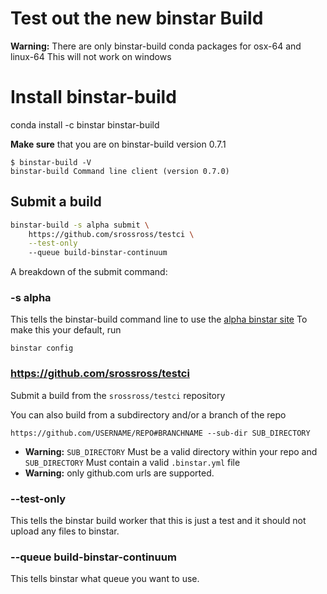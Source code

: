 Test out the new binstar Build 
================================

**Warning:** There are only binstar-build conda packages for osx-64 and linux-64
This will not work on windows
  
# Install binstar-build

conda install -c binstar binstar-build

**Make sure** that you are on binstar-build version 0.7.1
 
    $ binstar-build -V
    binstar-build Command line client (version 0.7.0)
    
## Submit a build

```sh
binstar-build -s alpha submit \
    https://github.com/srossross/testci \
    --test-only 
    --queue build-binstar-continuum 
```

A breakdown of the submit command:
 
### -s alpha

This tells the binstar-build command line to use the [alpha binstar site](http://alpha.binstar.org) 
To make this your default, run 

    binstar config 

### https://github.com/srossross/testci

Submit a build from the `srossross/testci` repository 

You can also build from a subdirectory and/or a branch of the repo 

    https://github.com/USERNAME/REPO#BRANCHNAME --sub-dir SUB_DIRECTORY
    
    
 *  **Warning:** `SUB_DIRECTORY` Must be a valid directory within your repo and `SUB_DIRECTORY`
Must contain a valid `.binstar.yml` file 
 *  **Warning:** only github.com urls are supported.
 
### --test-only

This tells the binstar build worker that this is just a test and it should not upload
any files to binstar.
 
### --queue build-binstar-continuum

This tells binstar what queue you want to use.  


